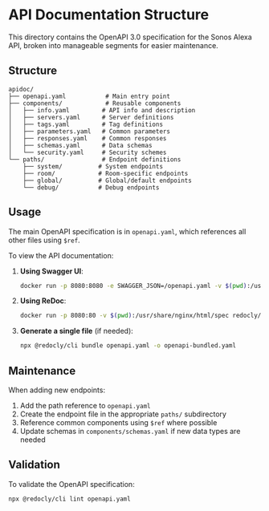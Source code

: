 # API Documentation Structure

This directory contains the OpenAPI 3.0 specification for the Sonos Alexa API, broken into manageable segments for easier maintenance.

## Structure

```
apidoc/
├── openapi.yaml           # Main entry point
├── components/            # Reusable components
│   ├── info.yaml         # API info and description
│   ├── servers.yaml      # Server definitions
│   ├── tags.yaml         # Tag definitions
│   ├── parameters.yaml   # Common parameters
│   ├── responses.yaml    # Common responses
│   ├── schemas.yaml      # Data schemas
│   └── security.yaml     # Security schemes
└── paths/                # Endpoint definitions
    ├── system/          # System endpoints
    ├── room/            # Room-specific endpoints
    ├── global/          # Global/default endpoints
    └── debug/           # Debug endpoints
```

## Usage

The main OpenAPI specification is in `openapi.yaml`, which references all other files using `$ref`.

To view the API documentation:

1. **Using Swagger UI**:
   ```bash
   docker run -p 8080:8080 -e SWAGGER_JSON=/openapi.yaml -v $(pwd):/usr/share/nginx/html swaggerapi/swagger-ui
   ```

2. **Using ReDoc**:
   ```bash
   docker run -p 8080:80 -v $(pwd):/usr/share/nginx/html/spec redocly/redoc
   ```

3. **Generate a single file** (if needed):
   ```bash
   npx @redocly/cli bundle openapi.yaml -o openapi-bundled.yaml
   ```

## Maintenance

When adding new endpoints:

1. Add the path reference to `openapi.yaml`
2. Create the endpoint file in the appropriate `paths/` subdirectory
3. Reference common components using `$ref` where possible
4. Update schemas in `components/schemas.yaml` if new data types are needed

## Validation

To validate the OpenAPI specification:

```bash
npx @redocly/cli lint openapi.yaml
```